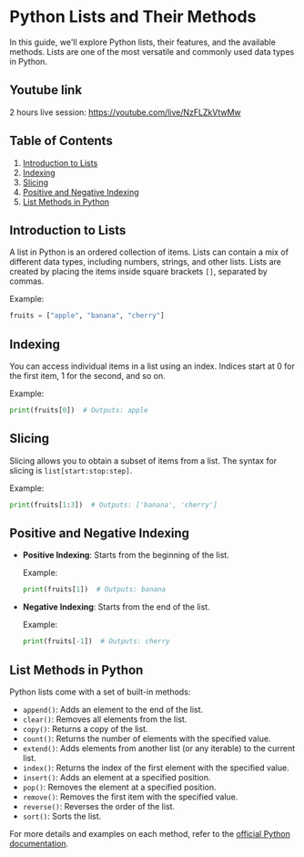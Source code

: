 # Python Lists and Their Methods

In this guide, we'll explore Python lists, their features, and the available methods. Lists are one of the most versatile and commonly used data types in Python.

## Youtube link 
2 hours live session: https://youtube.com/live/NzFLZkVtwMw

## Table of Contents

1. [Introduction to Lists](#introduction-to-lists)
2. [Indexing](#indexing)
3. [Slicing](#slicing)
4. [Positive and Negative Indexing](#positive-and-negative-indexing)
5. [List Methods in Python](#list-methods-in-python)

## Introduction to Lists

A list in Python is an ordered collection of items. Lists can contain a mix of different data types, including numbers, strings, and other lists. Lists are created by placing the items inside square brackets `[]`, separated by commas.

Example:
```python
fruits = ["apple", "banana", "cherry"]
```

## Indexing

You can access individual items in a list using an index. Indices start at 0 for the first item, 1 for the second, and so on.

Example:
```python
print(fruits[0])  # Outputs: apple
```

## Slicing

Slicing allows you to obtain a subset of items from a list. The syntax for slicing is `list[start:stop:step]`.

Example:
```python
print(fruits[1:3])  # Outputs: ['banana', 'cherry']
```

## Positive and Negative Indexing

- **Positive Indexing**: Starts from the beginning of the list.
  
  Example:
  ```python
  print(fruits[1])  # Outputs: banana
  ```

- **Negative Indexing**: Starts from the end of the list.
  
  Example:
  ```python
  print(fruits[-1])  # Outputs: cherry
  ```

## List Methods in Python

Python lists come with a set of built-in methods:

- `append()`: Adds an element to the end of the list.
- `clear()`: Removes all elements from the list.
- `copy()`: Returns a copy of the list.
- `count()`: Returns the number of elements with the specified value.
- `extend()`: Adds elements from another list (or any iterable) to the current list.
- `index()`: Returns the index of the first element with the specified value.
- `insert()`: Adds an element at a specified position.
- `pop()`: Removes the element at a specified position.
- `remove()`: Removes the first item with the specified value.
- `reverse()`: Reverses the order of the list.
- `sort()`: Sorts the list.

For more details and examples on each method, refer to the [official Python documentation](https://docs.python.org/3/tutorial/datastructures.html#more-on-lists).

